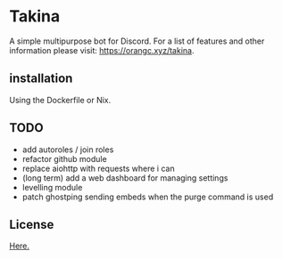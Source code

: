 # Takina
A simple multipurpose bot for Discord.
For a list of features and other information please visit: https://orangc.xyz/takina.

## installation
Using the Dockerfile or Nix.

## TODO
- add autoroles / join roles
- refactor github module
- replace aiohttp with requests where i can
- (long term) add a web dashboard for managing settings 
- levelling module
- patch ghostping sending embeds when the purge command is used

## License
[Here.](./LICENSE)